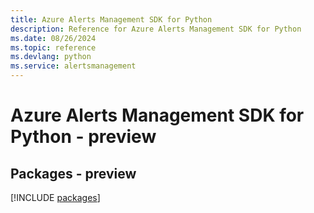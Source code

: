 ```yaml
---
title: Azure Alerts Management SDK for Python
description: Reference for Azure Alerts Management SDK for Python
ms.date: 08/26/2024
ms.topic: reference
ms.devlang: python
ms.service: alertsmanagement
---
```

# Azure Alerts Management SDK for Python - preview
## Packages - preview
[!INCLUDE [packages](alerts-management-index.md)]